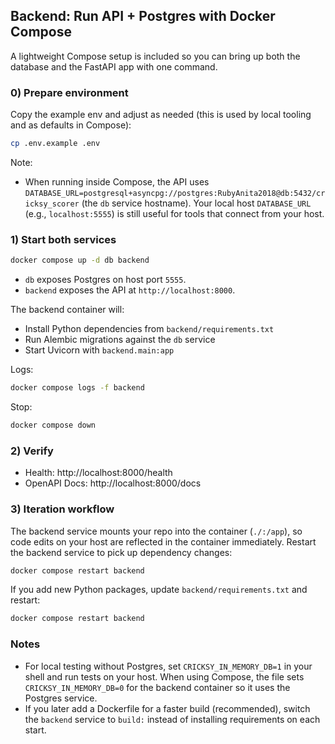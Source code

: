 <!-- Append or merge this section into your existing README.md -->

## Backend: Run API + Postgres with Docker Compose

A lightweight Compose setup is included so you can bring up both the database and the FastAPI app with one command.

### 0) Prepare environment

Copy the example env and adjust as needed (this is used by local tooling and as defaults in Compose):

```bash
cp .env.example .env
```

Note:
- When running inside Compose, the API uses `DATABASE_URL=postgresql+asyncpg://postgres:RubyAnita2018@db:5432/cricksy_scorer` (the `db` service hostname). Your local host `DATABASE_URL` (e.g., `localhost:5555`) is still useful for tools that connect from your host.

### 1) Start both services

```bash
docker compose up -d db backend
```

- `db` exposes Postgres on host port `5555`.
- `backend` exposes the API at `http://localhost:8000`.

The backend container will:
- Install Python dependencies from `backend/requirements.txt`
- Run Alembic migrations against the `db` service
- Start Uvicorn with `backend.main:app`

Logs:

```bash
docker compose logs -f backend
```

Stop:

```bash
docker compose down
```

### 2) Verify

- Health: http://localhost:8000/health
- OpenAPI Docs: http://localhost:8000/docs

### 3) Iteration workflow

The backend service mounts your repo into the container (`./:/app`), so code edits on your host are reflected in the container immediately. Restart the backend service to pick up dependency changes:

```bash
docker compose restart backend
```

If you add new Python packages, update `backend/requirements.txt` and restart:

```bash
docker compose restart backend
```

### Notes

- For local testing without Postgres, set `CRICKSY_IN_MEMORY_DB=1` in your shell and run tests on your host. When using Compose, the file sets `CRICKSY_IN_MEMORY_DB=0` for the backend container so it uses the Postgres service.
- If you later add a Dockerfile for a faster build (recommended), switch the `backend` service to `build:` instead of installing requirements on each start.
